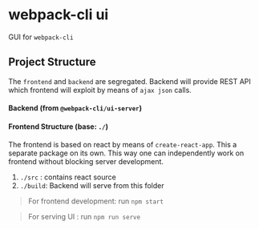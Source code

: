 # webpack-cli ui
GUI for `webpack-cli`

## Project Structure
The `frontend` and `backend` are segregated. Backend will provide REST API which frontend will exploit by means of `ajax json` calls.

#### Backend (from `@webpack-cli/ui-server`)
#### Frontend Structure (base: `./`)
The frontend is based on react by means of `create-react-app`. This a separate package on its own. This way one can independently work on frontend without blocking server development.
1. `./src` : contains react source
2. `./build`: Backend will serve from this folder

> For frontend development: run `npm start`

> For serving UI : run `npm run serve`

